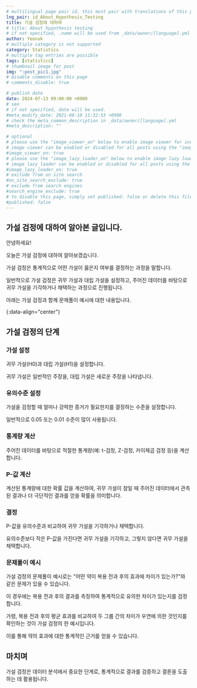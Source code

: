 ```yaml
---
# multilingual page pair id, this must pair with translations of this page. (This name must be unique)
lng_pair: id_About_Hypothesis_Testing
title: 가설 검정에 대하여
# title: About hypothesis testing
# if not specified, .name will be used from _data/owner/[language].yml
author: Yeonuk
# multiple category is not supported
category: Statistics
# multiple tag entries are possible
tags: [statistics]
# thumbnail image for post
img: ":post_pic1.jpg"
# disable comments on this page
# comments_disable: true

# publish date
date: 2024-07-13 09:00:00 +0900
# seo
# if not specified, date will be used.
#meta_modify_date: 2021-08-10 11:32:53 +0900
# check the meta_common_description in _data/owner/[language].yml
#meta_description: ""

# optional
# please use the "image_viewer_on" below to enable image viewer for individual pages or posts (_posts/ or [language]/_posts folders).
# image viewer can be enabled or disabled for all posts using the "image_viewer_posts: true" setting in _data/conf/main.yml.
#image_viewer_on: true
# please use the "image_lazy_loader_on" below to enable image lazy loader for individual pages or posts (_posts/ or [language]/_posts folders).
# image lazy loader can be enabled or disabled for all posts using the "image_lazy_loader_posts: true" setting in _data/conf/main.yml.
#image_lazy_loader_on: true
# exclude from on site search
#on_site_search_exclude: true
# exclude from search engines
#search_engine_exclude: true
# to disable this page, simply set published: false or delete this file
#published: false
---
```


<!-- outline-start -->

## 가설 검정에 대하여 알아본 글입니다.

안녕하세요!

오늘은 가설 검정에 대하여 알아보겠습니다.

가설 검정은 통계적으로 어떤 가설이 옳은지 여부를 결정하는 과정을 말합니다.

일반적으로 가설 검정은 귀무 가설과 대립 가설을 설정하고, 주어진 데이터를 바탕으로 귀무 가설을 기각하거나 채택하는 과정으로 진행됩니다.

아래는 가설 검정과 함께 문제풀이 예시에 대한 내용입니다.

{:data-align="center"}

<!-- outline-end -->

## 가설 검정의 단계

### 가설 설정

귀무 가설(H0)과 대립 가설(H1)을 설정합니다.

귀무 가설은 일반적인 주장을, 대립 가설은 새로운 주장을 나타냅니다.

### 유의수준 설정

가설을 검정할 때 얼마나 강력한 증거가 필요한지를 결정하는 수준을 설정합니다.

일반적으로 0.05 또는 0.01 수준이 많이 사용됩니다.

### 통계량 계산

주어진 데이터를 바탕으로 적절한 통계량(예: t-검정, Z-검정, 카이제곱 검정 등)을 계산합니다.

### P-값 계산

계산된 통계량에 대한 확률 값을 계산하여, 귀무 가설이 참일 때 주어진 데이터에서 관측된 결과나 더 극단적인 결과를 얻을 확률을 의미합니다.

### 결정

P-값을 유의수준과 비교하여 귀무 가설을 기각하거나 채택합니다.

유의수준보다 작은 P-값을 가진다면 귀무 가설을 기각하고, 그렇지 않다면 귀무 가설을 채택합니다.

### 문제풀이 예시

가설 검정의 문제풀이 예시로는 "어떤 약이 복용 전과 후의 효과에 차이가 있는가?"와 같은 문제가 있을 수 있습니다.

이 경우에는 복용 전과 후의 결과를 측정하여 통계적으로 유의한 차이가 있는지를 검정합니다.

가령, 복용 전과 후의 평균 효과를 비교하여 두 그룹 간의 차이가 우연에 의한 것인지를 확인하는 것이 가설 검정의 한 예시입니다.

이를 통해 약의 효과에 대한 통계적인 근거를 얻을 수 있습니다.

## 마치며

가설 검정은 데이터 분석에서 중요한 단계로, 통계적으로 결과를 검증하고 결론을 도출하는 데 활용됩니다.
